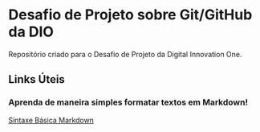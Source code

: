 # Desafio de Projeto sobre Git/GitHub da DIO
Repositório criado para o Desafio de Projeto da Digital Innovation One.

## Links Úteis
### Aprenda de maneira simples formatar textos em Markdown!
[Sintaxe Básica Markdown](https://www.markdownguide.org/basic-syntax/)
